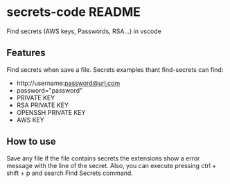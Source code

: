 # secrets-code README

Find secrets (AWS keys, Passwords, RSA...) in vscode

## Features

Find secrets when save a file. Secrets examples thant find-secrets can find:

* http://username:password@url.com
* password="password"
* PRIVATE KEY
* RSA PRIVATE KEY
* OPENSSH PRIVATE KEY
* AWS KEY

## How to use

Save any file if the file contains secrets the extensions show a error message with the line of the secret. Also, you can execute pressing ctrl + shift + p and search Find Secrets command.
